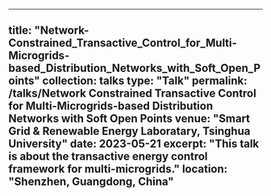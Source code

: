 
---
title: "Network-Constrained_Transactive_Control_for_Multi-Microgrids-based_Distribution_Networks_with_Soft_Open_Points"
collection: talks
type: "Talk"
permalink: /talks/Network Constrained Transactive Control for Multi-Microgrids-based Distribution Networks with Soft Open Points
venue: "Smart Grid & Renewable Energy Laboratary, Tsinghua University"
date: 2023-05-21
excerpt: "This talk is about the transactive energy control framework for multi-microgrids."
location: "Shenzhen, Guangdong, China"
---

